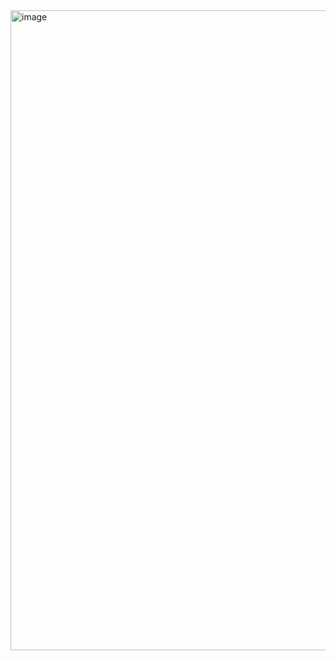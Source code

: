 <img width="1911" height="1024" alt="image" src="https://github.com/user-attachments/assets/f2c9e6b9-a1d9-4014-828a-f124420c8d2d" />
